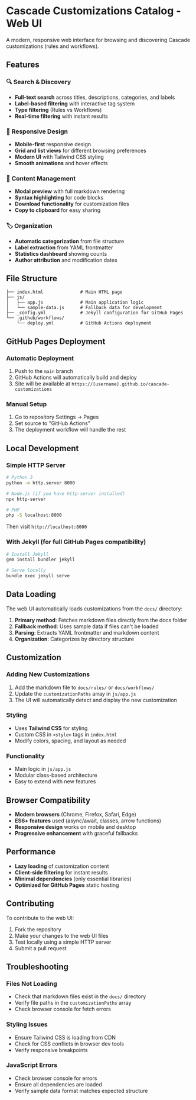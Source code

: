 # Cascade Customizations Catalog - Web UI

A modern, responsive web interface for browsing and discovering Cascade customizations (rules and workflows).

## Features

### 🔍 **Search & Discovery**
- **Full-text search** across titles, descriptions, categories, and labels
- **Label-based filtering** with interactive tag system
- **Type filtering** (Rules vs Workflows)
- **Real-time filtering** with instant results

### 📱 **Responsive Design**
- **Mobile-first** responsive design
- **Grid and list views** for different browsing preferences
- **Modern UI** with Tailwind CSS styling
- **Smooth animations** and hover effects

### 📄 **Content Management**
- **Modal preview** with full markdown rendering
- **Syntax highlighting** for code blocks
- **Download functionality** for customization files
- **Copy to clipboard** for easy sharing

### 🏷️ **Organization**
- **Automatic categorization** from file structure
- **Label extraction** from YAML frontmatter
- **Statistics dashboard** showing counts
- **Author attribution** and modification dates

## File Structure

```
├── index.html              # Main HTML page
├── js/
│   ├── app.js              # Main application logic
│   └── sample-data.js      # Fallback data for development
├── _config.yml             # Jekyll configuration for GitHub Pages
└── .github/workflows/
    └── deploy.yml          # GitHub Actions deployment
```

## GitHub Pages Deployment

### Automatic Deployment
1. Push to the `main` branch
2. GitHub Actions will automatically build and deploy
3. Site will be available at `https://[username].github.io/cascade-customizations`

### Manual Setup
1. Go to repository Settings → Pages
2. Set source to "GitHub Actions"
3. The deployment workflow will handle the rest

## Local Development

### Simple HTTP Server
```bash
# Python 3
python -m http.server 8000

# Node.js (if you have http-server installed)
npx http-server

# PHP
php -S localhost:8000
```

Then visit `http://localhost:8000`

### With Jekyll (for full GitHub Pages compatibility)
```bash
# Install Jekyll
gem install bundler jekyll

# Serve locally
bundle exec jekyll serve
```

## Data Loading

The web UI automatically loads customizations from the `docs/` directory:

1. **Primary method**: Fetches markdown files directly from the docs folder
2. **Fallback method**: Uses sample data if files can't be loaded
3. **Parsing**: Extracts YAML frontmatter and markdown content
4. **Organization**: Categorizes by directory structure

## Customization

### Adding New Customizations
1. Add the markdown file to `docs/rules/` or `docs/workflows/`
2. Update the `customizationPaths` array in `js/app.js`
3. The UI will automatically detect and display the new customization

### Styling
- Uses **Tailwind CSS** for styling
- Custom CSS in `<style>` tags in `index.html`
- Modify colors, spacing, and layout as needed

### Functionality
- Main logic in `js/app.js`
- Modular class-based architecture
- Easy to extend with new features

## Browser Compatibility

- **Modern browsers** (Chrome, Firefox, Safari, Edge)
- **ES6+ features** used (async/await, classes, arrow functions)
- **Responsive design** works on mobile and desktop
- **Progressive enhancement** with graceful fallbacks

## Performance

- **Lazy loading** of customization content
- **Client-side filtering** for instant results
- **Minimal dependencies** (only essential libraries)
- **Optimized for GitHub Pages** static hosting

## Contributing

To contribute to the web UI:

1. Fork the repository
2. Make your changes to the web UI files
3. Test locally using a simple HTTP server
4. Submit a pull request

## Troubleshooting

### Files Not Loading
- Check that markdown files exist in the `docs/` directory
- Verify file paths in the `customizationPaths` array
- Check browser console for fetch errors

### Styling Issues
- Ensure Tailwind CSS is loading from CDN
- Check for CSS conflicts in browser dev tools
- Verify responsive breakpoints

### JavaScript Errors
- Check browser console for errors
- Ensure all dependencies are loaded
- Verify sample data format matches expected structure
